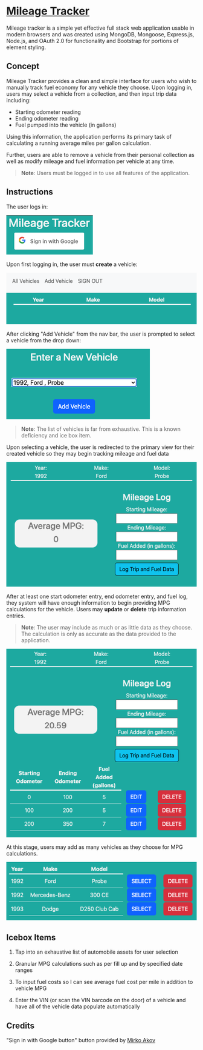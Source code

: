# [Mileage Tracker](https://shy-pink-dhole-wig.cyclic.app)

Mileage tracker is a simple yet effective full stack web application usable in modern browsers and was created using MongoDB, Mongoose, Express.js, Node.js, and OAuth 2.0 for functionality and Bootstrap for portions of element styling.

## Concept

Mileage Tracker provides a clean and simple interface for users who wish to manually track fuel economy for any vehicle they choose.  Upon logging in, users may select a vehicle from a collection, and then input trip data including:

- Starting odometer reading
- Ending odometer reading
- Fuel pumped into the vehicle (in gallons)

Using this information, the application performs its primary task of calculating a running average miles per gallon calculation.

Further, users are able to remove a vehicle from their personal collection as well as modify mileage and fuel information per vehicle at any time.

>__Note__: Users must be logged in to use all features of the application.

## Instructions

The user logs in:

![image 1](_images/image1.png)

Upon first logging in, the user must __create__ a vehicle:

![image 2](_images/image2.png)

After clicking "Add Vehicle" from the nav bar, the user is prompted to select a vehicle from the drop down:

![image 3](_images/image3.png)

>__Note__: The list of vehicles is far from exhaustive.  This is a known deficiency and ice box item.

Upon selecting a vehicle, the user is redirected to the primary view for their created vehicle so they may begin tracking mileage and fuel data

![image 4](_images/image4.png)

After at least one start odometer entry, end odometer entry, and fuel log, they system will have enough information to begin providing MPG calculations for the vehicle.  Users may __update__ or __delete__ trip information entries.

>__Note__: The user may include as much or as little data as they choose.  The calculation is only as accurate as the data provided to the application.

![image 5](_images/image5.png)

At this stage, users may add as many vehicles as they choose for MPG calculations.

![image 6](_images/image6.png)

## Icebox Items

1. Tap into an exhaustive list of automobile assets for user selection

2. Granular MPG calculations such as per fill up and by specified date ranges

3. To input fuel costs so I can see average fuel cost per mile in addition to vehicle MPG

4. Enter the VIN (or scan the VIN barcode on the door) of a vehicle and have all of the vehicle data populate automatically

## Credits

"Sign in with Google button" button provided by [Mirko Akov](https://codepen.io/mupkoo/pen/YgddgB)
